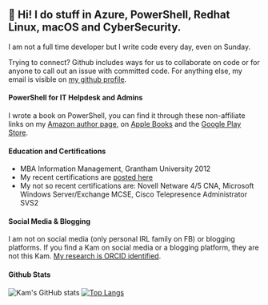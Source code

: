 ## 👋 Hi! I do stuff in Azure, PowerShell, Redhat Linux, macOS and CyberSecurity.

I am not a full time developer but I write code every day, even on Sunday.

Trying to connect? Github includes ways for us to collaborate on code or for anyone to call out an issue with committed code. For anything else, my email is visible on [my github profile](https://github.com/kamsalisbury).

#### PowerShell for IT Helpdesk and Admins
I wrote a book on PowerShell, you can find it through these non-affiliate links on my [Amazon author page](http://amazon.com/author/kamsalisbury), on [Apple Books](http://books.apple.com/us/book/id1573751396) and the [Google Play Store](https://play.google.com/store/books/details/Kam_Salisbury_PowerShell_for_IT_Helpdesk_and_Admin?id=MccyEAAAQBAJ&pcampaignid=pcampaignidMKT-Other-global-all-co-prtnr-py-PartBadge-Mar2515-1).

#### Education and Certifications
* MBA Information Management, Grantham University 2012
* My recent certifications are [posted here](https://www.credly.com/users/kam-salisbury)
* My not so recent certifications are: Novell Netware 4/5 CNA, Microsoft Windows Server/Exchange MCSE, Cisco Telepresence Administrator SVS2 

#### Social Media & Blogging
I am not on social media (only personal IRL family on FB) or blogging platforms. If you find a Kam on social media or a blogging platform, they are not this Kam.
[My research is ORCID identified](https://orcid.org/0000-0002-3453-9587).

#### Github Stats
<!-- Experiment with https://github.com/anuraghazra/github-readme-stats -->
![Kam's GitHub stats](https://github-readme-stats.vercel.app/api?username=kamsalisbury&count_private=true&show_icons=true&theme=synthwave)
[![Top Langs](https://github-readme-stats.vercel.app/api/top-langs/?username=kamsalisbury&layout=compact)](https://github.com/kamsalisbury)
